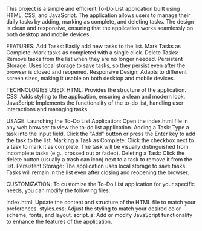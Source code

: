 This project is a simple and efficient To-Do List application built using HTML, CSS, and JavaScript. The application allows users to manage their daily tasks by adding, marking as complete, and deleting tasks. The design is clean and responsive, ensuring that the application works seamlessly on both desktop and mobile devices.

FEATURES:
Add Tasks: Easily add new tasks to the list.
Mark Tasks as Complete: Mark tasks as completed with a single click.
Delete Tasks: Remove tasks from the list when they are no longer needed.
Persistent Storage: Uses local storage to save tasks, so they persist even after the browser is closed and reopened.
Responsive Design: Adapts to different screen sizes, making it usable on both desktop and mobile devices.

TECHNOLOGIES USED:
HTML: Provides the structure of the application.
CSS: Adds styling to the application, ensuring a clean and modern look.
JavaScript: Implements the functionality of the to-do list, handling user interactions and managing tasks.

USAGE:
Launching the To-Do List Application: Open the index.html file in any web browser to view the to-do list application.
Adding a Task:
Type a task into the input field.
Click the "Add" button or press the Enter key to add the task to the list.
Marking a Task as Complete:
Click the checkbox next to a task to mark it as complete.
The task will be visually distinguished from incomplete tasks (e.g., crossed out or faded).
Deleting a Task:
Click the delete button (usually a trash can icon) next to a task to remove it from the list.
Persistent Storage:
The application uses local storage to save tasks. Tasks will remain in the list even after closing and reopening the browser.

CUSTOMIZATION:
To customize the To-Do List application for your specific needs, you can modify the following files:

index.html: Update the content and structure of the HTML file to match your preferences.
styles.css: Adjust the styling to match your desired color scheme, fonts, and layout.
script.js: Add or modify JavaScript functionality to enhance the features of the application.

